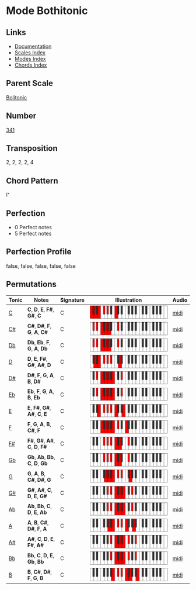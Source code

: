 # Mode Bothitonic

## Links

- [Documentation](README.md)
- [Scales Index](Scales.md)
- [Modes Index](Modes.md)
- [Chords Index](Chords.md)

## Parent Scale

[Bolitonic](ScaleBolitonic.md)

## Number

[341](https://ianring.com/musictheory/scales/341)

## Transposition

2, 2, 2, 2, 4

## Chord Pattern

I⁺

## Perfection

- 0 Perfect notes
- 5 Perfect notes

## Perfection Profile

false, false, false, false, false

## Permutations

| Tonic | Notes | Signature | Illustration | Audio |
|-------|-------|-----------|--------------|-------|
| [C](ModeCNaturalBothitonic.md) | **C**, **D**, **E**, **F#**, **G#**, **C** | C | ![CNaturalBothitonic](ModeCNaturalBothitonic.png) | [midi](https://github.com/edipermadi/music/blob/main/docs/ModeCNaturalBothitonic.mid?raw=true) |
| [C#](ModeCSharpBothitonic.md) | **C#**, **D#**, **F**, **G**, **A**, **C#** | C | ![CSharpBothitonic](ModeCSharpBothitonic.png) | [midi](https://github.com/edipermadi/music/blob/main/docs/ModeCSharpBothitonic.mid?raw=true) |
| [Db](ModeDFlatBothitonic.md) | **Db**, **Eb**, **F**, **G**, **A**, **Db** | C | ![DFlatBothitonic](ModeDFlatBothitonic.png) | [midi](https://github.com/edipermadi/music/blob/main/docs/ModeDFlatBothitonic.mid?raw=true) |
| [D](ModeDNaturalBothitonic.md) | **D**, **E**, **F#**, **G#**, **A#**, **D** | C | ![DNaturalBothitonic](ModeDNaturalBothitonic.png) | [midi](https://github.com/edipermadi/music/blob/main/docs/ModeDNaturalBothitonic.mid?raw=true) |
| [D#](ModeDSharpBothitonic.md) | **D#**, **F**, **G**, **A**, **B**, **D#** | C | ![DSharpBothitonic](ModeDSharpBothitonic.png) | [midi](https://github.com/edipermadi/music/blob/main/docs/ModeDSharpBothitonic.mid?raw=true) |
| [Eb](ModeEFlatBothitonic.md) | **Eb**, **F**, **G**, **A**, **B**, **Eb** | C | ![EFlatBothitonic](ModeEFlatBothitonic.png) | [midi](https://github.com/edipermadi/music/blob/main/docs/ModeEFlatBothitonic.mid?raw=true) |
| [E](ModeENaturalBothitonic.md) | **E**, **F#**, **G#**, **A#**, **C**, **E** | C | ![ENaturalBothitonic](ModeENaturalBothitonic.png) | [midi](https://github.com/edipermadi/music/blob/main/docs/ModeENaturalBothitonic.mid?raw=true) |
| [F](ModeFNaturalBothitonic.md) | **F**, **G**, **A**, **B**, **C#**, **F** | C | ![FNaturalBothitonic](ModeFNaturalBothitonic.png) | [midi](https://github.com/edipermadi/music/blob/main/docs/ModeFNaturalBothitonic.mid?raw=true) |
| [F#](ModeFSharpBothitonic.md) | **F#**, **G#**, **A#**, **C**, **D**, **F#** | C | ![FSharpBothitonic](ModeFSharpBothitonic.png) | [midi](https://github.com/edipermadi/music/blob/main/docs/ModeFSharpBothitonic.mid?raw=true) |
| [Gb](ModeGFlatBothitonic.md) | **Gb**, **Ab**, **Bb**, **C**, **D**, **Gb** | C | ![GFlatBothitonic](ModeGFlatBothitonic.png) | [midi](https://github.com/edipermadi/music/blob/main/docs/ModeGFlatBothitonic.mid?raw=true) |
| [G](ModeGNaturalBothitonic.md) | **G**, **A**, **B**, **C#**, **D#**, **G** | C | ![GNaturalBothitonic](ModeGNaturalBothitonic.png) | [midi](https://github.com/edipermadi/music/blob/main/docs/ModeGNaturalBothitonic.mid?raw=true) |
| [G#](ModeGSharpBothitonic.md) | **G#**, **A#**, **C**, **D**, **E**, **G#** | C | ![GSharpBothitonic](ModeGSharpBothitonic.png) | [midi](https://github.com/edipermadi/music/blob/main/docs/ModeGSharpBothitonic.mid?raw=true) |
| [Ab](ModeAFlatBothitonic.md) | **Ab**, **Bb**, **C**, **D**, **E**, **Ab** | C | ![AFlatBothitonic](ModeAFlatBothitonic.png) | [midi](https://github.com/edipermadi/music/blob/main/docs/ModeAFlatBothitonic.mid?raw=true) |
| [A](ModeANaturalBothitonic.md) | **A**, **B**, **C#**, **D#**, **F**, **A** | C | ![ANaturalBothitonic](ModeANaturalBothitonic.png) | [midi](https://github.com/edipermadi/music/blob/main/docs/ModeANaturalBothitonic.mid?raw=true) |
| [A#](ModeASharpBothitonic.md) | **A#**, **C**, **D**, **E**, **F#**, **A#** | C | ![ASharpBothitonic](ModeASharpBothitonic.png) | [midi](https://github.com/edipermadi/music/blob/main/docs/ModeASharpBothitonic.mid?raw=true) |
| [Bb](ModeBFlatBothitonic.md) | **Bb**, **C**, **D**, **E**, **Gb**, **Bb** | C | ![BFlatBothitonic](ModeBFlatBothitonic.png) | [midi](https://github.com/edipermadi/music/blob/main/docs/ModeBFlatBothitonic.mid?raw=true) |
| [B](ModeBNaturalBothitonic.md) | **B**, **C#**, **D#**, **F**, **G**, **B** | C | ![BNaturalBothitonic](ModeBNaturalBothitonic.png) | [midi](https://github.com/edipermadi/music/blob/main/docs/ModeBNaturalBothitonic.mid?raw=true) |
